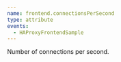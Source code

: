 ```yaml
---
name: frontend.connectionsPerSecond
type: attribute
events:
  - HAProxyFrontendSample
---
```


Number of connections per second.